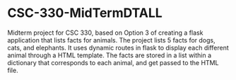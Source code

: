 # CSC-330-MidTermDTALL
Midterm project for CSC 330, based on Option 3 of creating a flask application that lists facts for animals.
The project lists 5 facts for dogs, cats, and elephants. It uses dynamic routes in flask to display each different animal through a HTML template. The facts are stored in a list within a dictionary that corresponds to each animal, and get passed to the HTML file.
